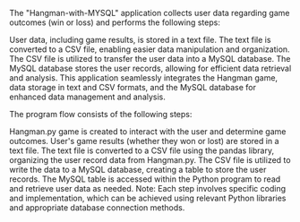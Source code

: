 The "Hangman-with-MYSQL" application collects user data regarding game outcomes (win or loss) and performs the following steps:

User data, including game results, is stored in a text file.
The text file is converted to a CSV file, enabling easier data manipulation and organization.
The CSV file is utilized to transfer the user data into a MySQL database.
The MySQL database stores the user records, allowing for efficient data retrieval and analysis.
This application seamlessly integrates the Hangman game, data storage in text and CSV formats, and the MySQL database for enhanced data management and analysis.


The program flow consists of the following steps:

Hangman.py game is created to interact with the user and determine game outcomes.
User's game results (whether they won or lost) are stored in a text file.
The text file is converted to a CSV file using the pandas library, organizing the user record data from Hangman.py.
The CSV file is utilized to write the data to a MySQL database, creating a table to store the user records.
The MySQL table is accessed within the Python program to read and retrieve user data as needed.
Note: Each step involves specific coding and implementation, which can be achieved using relevant Python libraries and appropriate database connection methods.
